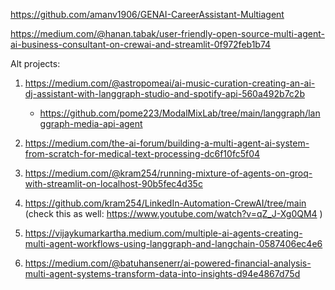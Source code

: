 https://github.com/amanv1906/GENAI-CareerAssistant-Multiagent

https://medium.com/@hanan.tabak/user-friendly-open-source-multi-agent-ai-business-consultant-on-crewai-and-streamlit-0f972feb1b74



Alt projects: 

1. https://medium.com/@astropomeai/ai-music-curation-creating-an-ai-dj-assistant-with-langgraph-studio-and-spotify-api-560a492b7c2b
   - https://github.com/pome223/ModalMixLab/tree/main/langgraph/langgraph-media-api-agent
  
2. https://medium.com/the-ai-forum/building-a-multi-agent-ai-system-from-scratch-for-medical-text-processing-dc6f10fc5f04

3. https://medium.com/@kram254/running-mixture-of-agents-on-groq-with-streamlit-on-localhost-90b5fec4d35c
4. https://github.com/kram254/LinkedIn-Automation-CrewAI/tree/main  (check this as well: https://www.youtube.com/watch?v=qZ_J-Xg0QM4 )
5. https://vijaykumarkartha.medium.com/multiple-ai-agents-creating-multi-agent-workflows-using-langgraph-and-langchain-0587406ec4e6
6. https://medium.com/@batuhansenerr/ai-powered-financial-analysis-multi-agent-systems-transform-data-into-insights-d94e4867d75d
